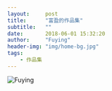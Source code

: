 ```yaml
---
layout:     post
title:      "富盈的作品集"
subtitle:   ""
date:       2018-06-01 15:32:20
author:     "Fuying"
header-img: "img/home-bg.jpg"
tags:
    - 作品集
---
```


![Fuying](https://ws4.sinaimg.cn/large/006tKfTcly1fs2fswg6qzj30iucmghdu.jpg)
